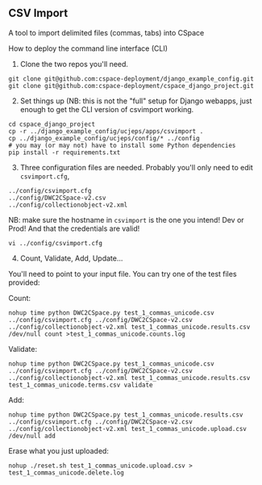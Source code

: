 ## CSV Import

A tool to import delimited files (commas, tabs) into CSpace

How to deploy the command line interface (CLI)

1. Clone the two repos you'll need.

```
git clone git@github.com:cspace-deployment/django_example_config.git
git clone git@github.com:cspace-deployment/cspace_django_project.git
```

2. Set things up (NB: this is not the "full" setup for Django webapps, just enough
   to get the CLI version of csvimport working.

```
cd cspace_django_project
cp -r ../django_example_config/ucjeps/apps/csvimport .
cp ../django_example_config/ucjeps/config/* ../config
# you may (or may not) have to install some Python dependencies
pip install -r requirements.txt
```

3. Three configuration files are needed. Probably you'll only need to edit `csvimport.cfg`,

```
../config/csvimport.cfg
../config/DWC2CSpace-v2.csv
../config/collectionobject-v2.xml
```

NB: make sure the hostname in `csvimport` is the one you intend! Dev or Prod!
    And that the credentials are valid!

```
vi ../config/csvimport.cfg
```

4. Count, Validate, Add, Update...

You'll need to point to your input file. You can try one of the test files provided:

Count:

```
nohup time python DWC2CSpace.py test_1_commas_unicode.csv ../config/csvimport.cfg ../config/DWC2CSpace-v2.csv ../config/collectionobject-v2.xml test_1_commas_unicode.results.csv /dev/null count >test_1_commas_unicode.counts.log

```


Validate:

```
nohup time python DWC2CSpace.py test_1_commas_unicode.csv ../config/csvimport.cfg ../config/DWC2CSpace-v2.csv ../config/collectionobject-v2.xml test_1_commas_unicode.results.csv test_1_commas_unicode.terms.csv validate

```

Add:

```
nohup time python DWC2CSpace.py test_1_commas_unicode.results.csv ../config/csvimport.cfg ../config/DWC2CSpace-v2.csv ../config/collectionobject-v2.xml test_1_commas_unicode.upload.csv /dev/null add

```


Erase what you just uploaded:

```
nohup ./reset.sh test_1_commas_unicode.upload.csv > test_1_commas_unicode.delete.log
```